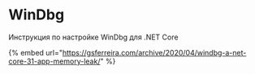 # WinDbg

Инструкция по настройке WinDbg для .NET Core

{% embed url="https://gsferreira.com/archive/2020/04/windbg-a-net-core-31-app-memory-leak/" %}

